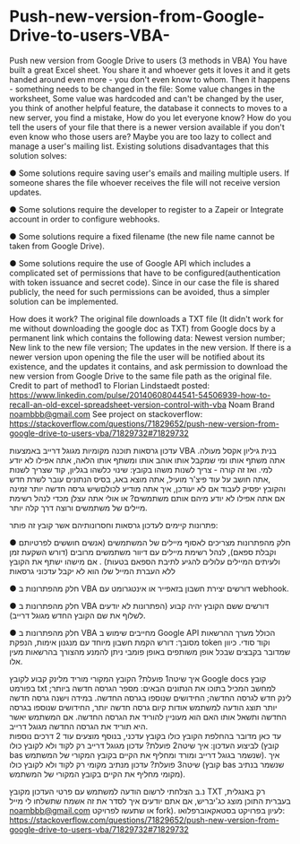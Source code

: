 # Push-new-version-from-Google-Drive-to-users-VBA-
Push new version from Google Drive to users (3 methods in VBA)
You have built a great Excel sheet. You share it and whoever gets it loves it and it gets handed around even more - you don't even know to whom.
Then it happens - something needs to be changed in the file: Some value changes in the worksheet, Some value was hardcoded and can't be changed by the user,
you think of another helpful feature, the database it connects to moves to a new server, you find a mistake, How do you let everyone know? How do you tell the users of your file that there is a newer version available if you don't even know who those users are? 
Maybe you are too lazy to collect and manage a user's mailing list.
Existing solutions disadvantages that this solution solves:

● Some solutions require saving user's emails and mailing multiple users. If someone shares the file whoever receives the file will not receive version updates.

● Some solutions require the developer to register to a Zapeir or Integrate account in order to configure webhooks.

● Some solutions require a fixed filename (the new file name cannot be taken from Google Drive).

● Some solutions require the use of Google API which includes a complicated set of permissions that have to be configured(authentication with token issuance and secret code). Since in our case the file is shared publicly, the need for such permissions can be avoided, thus a simpler solution can be implemented.

How does it work?
The original file downloads a TXT file (It didn't work for me without downloading the google doc as TXT) from Google docs by a permanent link which contains the following data: 
Newest version number; New link to the new file version; The updates in the new version.
If there is a newer version upon opening the file the user will be notified about its existence, and the updates it contains, and ask permission to download the new version from Google Drive to the same file path as the original file.
Credit to part of method1 to Florian Lindstaedt posted:
https://www.linkedin.com/pulse/20140608044541-54506939-how-to-recall-an-old-excel-spreadsheet-version-control-with-vba
Noam Brand noambbb@gmail.com
See project on stackoverflow: https://stackoverflow.com/questions/71829652/push-new-version-from-google-drive-to-users-vba/71829732#71829732


עדכון גרסאות תוכנה מקומיות מגוגל דרייב באמצעות VBA
בנית גיליון אקסל מעולה. אתה משתף אותו ומי שמקבל אותו אוהב אותו ומשתף אותו הלאה,  אתה אפילו לא יודע למי.
ואז זה קורה - צריך לשנות משהו בקובץ: שינוי כלשהו בגליון, קוד שצריך לשנות ,אתה חושב על עוד פיצ'ר מועיל, אתה מוצא באג, בסיס הנתונים עובר לשרת חדש והקובץ יפסיק לעבוד אם לא יעודכן, איך אתה מודיע לכולםשיש גרסה חדשה יותר זמינה אם אתה אפילו לא יודע מיהם אותם משתמשים?
או אולי אתה עצלן מכדי לנהל רשימת מיילים של משתמשים ורוצה דרך קלה יותר.
 
פתרונות קיימים לעדכון גרסאות וחסרונותיהם אשר קובץ זה פותר:

● חלק מהפתרונות מצריכים לאסוף מיילים של המשתמשים (אנשים חוששים לפרטיותם וקבלת ספאם), לנהל רשימת מיילים עם דיוור משתמשים מרובים (דורש השקעת זמן ולעיתים המיילים עלולים להגיע לתיבת הספאם בטעות) . אם מישהו ישתף את הקובץ ללא העברת המייל שלו הוא לא יקבל עדכוני גרסאות

● חלק מהפתרונות ב VBA דורשים יצירת חשבון בזאפייר או אינטגרומט עם webhook.

● חלק מהפתרונות ב VBA  דורשים ששם הקובץ יהיה קבוע (הפתרונות לא יודעים לשלוף את שם הקובץ החדש מגוגל דרייב).

● חלק מהפתרונות ב VBA  מחייבים שימוש ב  Google API הכולל מערך ההרשאות מסובך: דורש הקמת חשבון מיוחד עם מנגנון אימות, הנפקת token  וקוד סודי. כיוון שמדובר בקבצים שבכל אופן משותפים באופן פומבי ניתן להמנע מהצורך בהרשאות מעין אלו.

איך שיטה1 פועלת?
הקובץ המקורי מוריד מלינק קבוע לקובץ Google docs  קובץ בפורמט  txt למחשב המכיל בתוכו את הנתונים הבאים:
מספר הגרסה חדשה ביותר; לינק חדש לגרסה החדשה; החידושים שנוספו בגרסה החדשה.
במידה וישנה גרסה חדשה יותר תוצג הודעה למשתמש אודות קיום גרסה חדשה יותר, החידושים שנוספו בגרסה החדשה ותשאל אותו האם הוא מעוניין להוריד את הגרסה החדשה. אם המשתמש יאשר היא תוריד את הגרסה החדשה מגוגל דרייב.  
עד כאן מדובר בהחלפת הקובץ כולו בקובץ עדכני, בנוסף מוצעים עוד 2 דרכים נוספות לביצוע העדכון:
איך שיטה2 פועלת?
עדכון מגוגל דרייב רק לקוד ולא לקובץ כולו (קובץ bas שנשמר בגוגל דרייב ומורד ומחליף את הקיים בקובץ המקורי של המשתמש).
איך שיטה3 פועלת?
עדכון מנתיב מקומי רק לקוד ולא לקובץ כולו (קובץ bas שנשמר בנתיב מקומי מחליף את הקיים בקובץ המקורי של המשתמש).

נ.ב הצלחתי לרשום הודעה למשתמש עם פרטי העדכון מקובץ TXT רק באנגלית, בעברית התוכן מוצג כג'יבריש, אם אתם יודעים איך לסדר את זה אשמח שתשלחו לי מייל noambbb@gmail.com  או שתעשו לפרויקט fork).
לעיון בפרויקט בסטאקאוברפלואו: https://stackoverflow.com/questions/71829652/push-new-version-from-google-drive-to-users-vba/71829732#71829732

